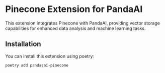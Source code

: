# Pinecone Extension for PandaAI

This extension integrates Pinecone with PandaAI, providing vector storage capabilities for enhanced data analysis and machine learning tasks.

## Installation

You can install this extension using poetry:

```bash
poetry add pandasai-pinecone
```
